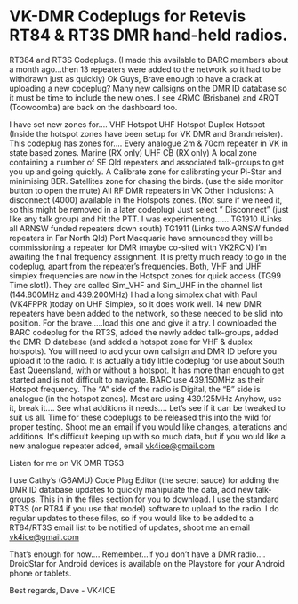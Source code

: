 # VK-DMR Codeplugs for Retevis RT84 & RT3S DMR hand-held radios.
RT384 and RT3S Codeplugs.
(I made this available to BARC members about a month ago...then 13
repeaters were added to the network so it had to be withdrawn just
as quickly)
Ok Guys,
Brave enough to have a crack at uploading a new codeplug?
Many new callsigns on the DMR ID database so it must be time to
include the new ones. I see 4RMC (Brisbane) and 4RQT (Toowoomba) are
back on the dashboard too.

I have set new zones for....
VHF Hotspot
UHF Hotspot
Duplex Hotspot
(Inside the hotspot zones have been setup for VK DMR and
Brandmeister).
This codeplug has zones for....
Every analogue 2m & 70cm repeater in VK in state based zones.
Marine (RX only)
UHF CB (RX only)
A local zone containing a number of SE Qld repeaters and associated
talk-groups to get you up and going quickly.
A Calibrate zone for calibrating your Pi-Star and minimising BER.
Satellites zone for chasing the birds. (use the side monitor button
to open the mute)
All RF DMR repeaters in VK
Other inclusions:
A disconnect (4000) available in the Hotspots zones. (Not sure if we
need it, so this might be removed in a later codeplug) Just select ”
Disconnect” (just like any talk group) and hit the PTT. I was
experimenting......
TG1910 (Links all ARNSW funded repeaters down south)
TG1911 (Links two ARNSW funded repeaters in Far North Qld)
Port Macquarie have announced they will be commissioning a repeater
for DMR (maybe co-sited with VK2RCN) I’m awaiting the final
frequency assignment. It is pretty much ready to go in the codeplug,
apart from the repeater’s frequencies.
Both, VHF and UHF simplex frequencies are now in the Hotspot zones
for quick access (TG99 Time slot1). They are called Sim_VHF and
Sim_UHF  in the channel list (144.800MHz and 439.200MHz) I had a
long simplex chat with Paul (VK4FPPR )today on UHF Simplex, so it
does work well.
14 new DMR repeaters have been added to the network, so these needed
to be slid into position.
For the brave.....load this one and give it a try.
I downloaded the  BARC codeplug for the RT3S, added the newly added
talk-groups, added the DMR ID database (and added a hotspot zone for
VHF & duplex hotspots). You will need to add your own callsign and
DMR ID before you upload it to the radio.
It is actually a tidy little codeplug for use about South East
Queensland, with or without a hotspot. It has more than enough to
get started and is not difficult to navigate. BARC use 439.150MHz as
their Hotspot frequency. The “A” side of the radio is Digital, the
“B” side is analogue (in the hotspot zones). Most are using 439.125MHz
Anyhow, use it, break it.... See what additions it needs....
Let’s see if it can be tweaked to suit us all. Time for these
codeplugs to be released this into the wild for proper testing.
Shoot me an email if you would like changes, alterations and
additions. It's difficult keeping up with so much data, but if you would
like a new analogue repeater added, email vk4ice@gmail.com

Listen for me on VK DMR TG53

I use Cathy’s (G6AMU) Code Plug Editor (the secret sauce) for adding
the DMR ID database updates to quickly manipulate the data, add new
talk-groups. This in in the files section for you to download. I use the
standard RT3S (or RT84 if you use that model) software to upload to the radio.
I do regular updates to these files, so if you would like to be added to a RT84/RT3S
email list to be notified of updates, shoot me an email vk4ice@gmail.com

That’s enough for now....
Remember...if you don’t have a DMR radio.... DroidStar for Android
devices is available on the Playstore for your Android phone or tablets.

Best regards,
Dave - VK4ICE
